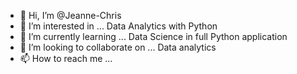 - 👋 Hi, I’m @Jeanne-Chris
- 👀 I’m interested in ... Data Analytics with Python
- 🌱 I’m currently learning ... Data Science in full Python application
- 💞️ I’m looking to collaborate on ... Data analytics
- 📫 How to reach me ... 

<!---
Jeanne-Chris/Jeanne-Chris is a ✨ special ✨ repository because its `README.md` (this file) appears on your GitHub profile.
You can click the Preview link to take a look at your changes.
--->
